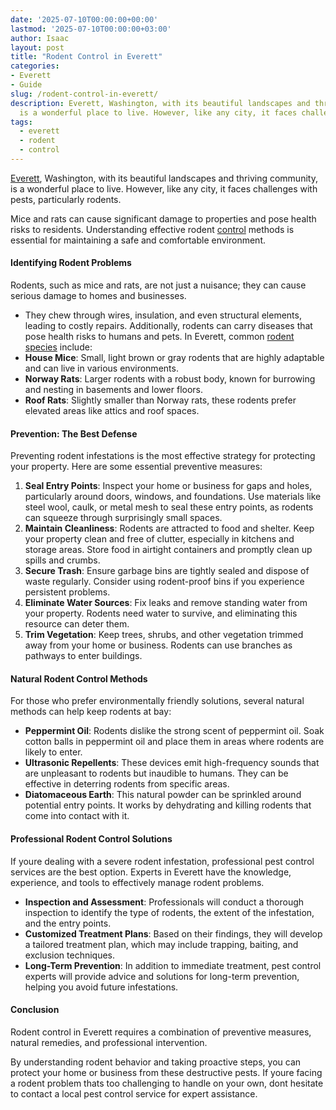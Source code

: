 ```yaml
---
date: '2025-07-10T00:00:00+00:00'
lastmod: '2025-07-10T00:00:00+03:00'
author: Isaac
layout: post
title: "Rodent Control in Everett"
categories:
- Everett
- Guide
slug: /rodent-control-in-everett/
description: Everett, Washington, with its beautiful landscapes and thriving community,
  is a wonderful place to live. However, like any city, it faces challenges with p...
tags: 
  - everett
  - rodent
  - control
---
```

[Everett](/posts/ant-control-in-everett/), Washington, with its beautiful landscapes and thriving community, is a wonderful place to live. However, like any city, it faces challenges with pests, particularly rodents.

Mice and rats can cause significant damage to properties and pose health risks to residents. Understanding effective rodent [control](/posts/rodent-control-in-bellevue/) methods is essential for maintaining a safe and comfortable environment.
#### Identifying Rodent Problems
Rodents, such as mice and rats, are not just a nuisance; they can cause serious damage to homes and businesses.
- They chew through wires, insulation, and even structural elements, leading to costly repairs. Additionally, rodents can carry diseases that pose health risks to humans and pets.
In Everett, common
[rodent species](https://pestpolicy.com/best-chipmunk-repellents/)
include:
- **House Mice**: Small, light brown or gray rodents that are highly adaptable and can live in various environments.
- **Norway Rats**: Larger rodents with a robust body, known for burrowing and nesting in basements and lower floors.
- **Roof Rats**: Slightly smaller than Norway rats, these rodents prefer elevated areas like attics and roof spaces.
#### Prevention: The Best Defense
Preventing rodent infestations is the most effective strategy for protecting your property. Here are some essential preventive measures:
1. **Seal Entry Points**: Inspect your home or business for gaps and holes, particularly around doors, windows, and foundations. Use materials like steel wool, caulk, or metal mesh to seal these entry points, as rodents can squeeze through surprisingly small spaces.
2. **Maintain Cleanliness**: Rodents are attracted to food and shelter. Keep your property clean and free of clutter, especially in kitchens and storage areas. Store food in airtight containers and promptly clean up spills and crumbs.
3. **Secure Trash**: Ensure garbage bins are tightly sealed and dispose of waste regularly. Consider using rodent-proof bins if you experience persistent problems.
4. **Eliminate Water Sources**: Fix leaks and remove standing water from your property. Rodents need water to survive, and eliminating this resource can deter them.
5. **Trim Vegetation**: Keep trees, shrubs, and other vegetation trimmed away from your home or business. Rodents can use branches as pathways to enter buildings.
#### Natural Rodent Control Methods
For those who prefer environmentally friendly solutions, several natural methods can help keep rodents at bay:
- **Peppermint Oil**: Rodents dislike the strong scent of peppermint oil. Soak cotton balls in peppermint oil and place them in areas where rodents are likely to enter.
- **Ultrasonic Repellents**: These devices emit high-frequency sounds that are unpleasant to rodents but inaudible to humans. They can be effective in deterring rodents from specific areas.
- **Diatomaceous Earth**: This natural powder can be sprinkled around potential entry points. It works by dehydrating and killing rodents that come into contact with it.
#### Professional Rodent Control Solutions
If youre dealing with a severe rodent infestation, professional pest control services are the best option. Experts in Everett have the knowledge, experience, and tools to effectively manage rodent problems.
- **Inspection and Assessment**: Professionals will conduct a thorough inspection to identify the type of rodents, the extent of the infestation, and the entry points.
- **Customized Treatment Plans**: Based on their findings, they will develop a tailored treatment plan, which may include trapping, baiting, and exclusion techniques.
- **Long-Term Prevention**: In addition to immediate treatment, pest control experts will provide advice and solutions for long-term prevention, helping you avoid future infestations.
#### Conclusion
Rodent control in Everett requires a combination of preventive measures, natural remedies, and professional intervention.

By understanding rodent behavior and taking proactive steps, you can protect your home or business from these destructive pests. If youre facing a rodent problem thats too challenging to handle on your own, dont hesitate to contact a local pest control service for expert assistance.
